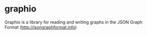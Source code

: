# graphio

Graphio is a library for reading and writing graphs
in the JSON Graph Format (http://jsongraphformat.info)